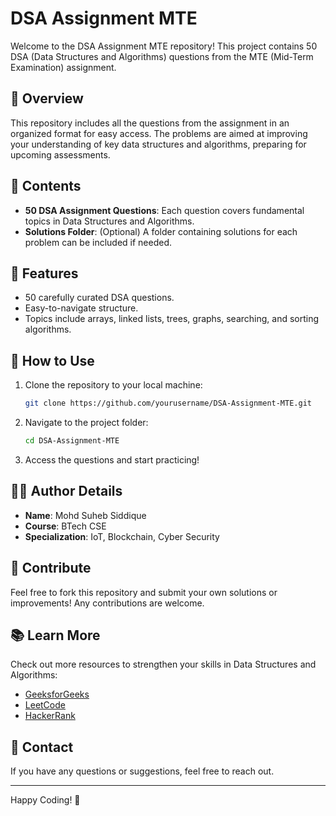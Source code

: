 # DSA Assignment MTE

Welcome to the DSA Assignment MTE repository! This project contains 50 DSA (Data Structures and Algorithms) questions from the MTE (Mid-Term Examination) assignment.

## 📝 Overview

This repository includes all the questions from the assignment in an organized format for easy access. The problems are aimed at improving your understanding of key data structures and algorithms, preparing for upcoming assessments.

## 📂 Contents

- **50 DSA Assignment Questions**: Each question covers fundamental topics in Data Structures and Algorithms.
- **Solutions Folder**: (Optional) A folder containing solutions for each problem can be included if needed.

## 🚀 Features

- 50 carefully curated DSA questions.
- Easy-to-navigate structure.
- Topics include arrays, linked lists, trees, graphs, searching, and sorting algorithms.

## 🔧 How to Use

1. Clone the repository to your local machine:
    ```bash
    git clone https://github.com/yourusername/DSA-Assignment-MTE.git
    ```

2. Navigate to the project folder:
    ```bash
    cd DSA-Assignment-MTE
    ```

3. Access the questions and start practicing!

## 👨‍💻 Author Details

- **Name**: Mohd Suheb Siddique
- **Course**: BTech CSE
- **Specialization**: IoT, Blockchain, Cyber Security

## 📢 Contribute

Feel free to fork this repository and submit your own solutions or improvements! Any contributions are welcome.

## 📚 Learn More

Check out more resources to strengthen your skills in Data Structures and Algorithms:

- [GeeksforGeeks](https://www.geeksforgeeks.org/)
- [LeetCode](https://leetcode.com/)
- [HackerRank](https://www.hackerrank.com/domains/tutorials/10-days-of-javascript)

## 📱 Contact

If you have any questions or suggestions, feel free to reach out.

---

Happy Coding! 🚀
